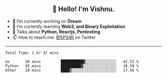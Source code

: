 <h2 align="center">👋 Hello! I'm Vishnu.</h2>


- 🔭 I’m currently working on **Dream**
- 🌱 I’m currently learning **Web3, and Binary Exploitation**
- 💬 Talks about **Python, Reactjs, Pentesting**
- 📫 How to reach me: [@5P34R](https://twitter.com/Vishnu27302693) on Twitter

---
<!--START_SECTION:waka-->

```text
Total Time: 1 hr 37 mins

Go       50 mins         ██████████▓░░░░░░░░░░░░░░   42.53 %
Python   45 mins         █████████▓░░░░░░░░░░░░░░░   38.59 %
Other    20 mins         ████▒░░░░░░░░░░░░░░░░░░░░   17.56 %
```

<!--END_SECTION:waka-->
